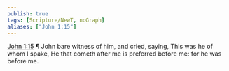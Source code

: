 ```yaml
---
publish: true
tags: [Scripture/NewT, noGraph]
aliases: ["John 1:15"]
---
```

[John 1:15](https://churchofjesuschrist.org/study/scriptures/nt/john/1?lang=eng&id=p15#p15) ¶ John bare witness of him, and cried, saying, This was he of whom I spake, He that cometh after me is preferred before me: for he was before me.
